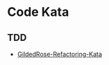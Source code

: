 # Code Kata 

## TDD 

- [GildedRose-Refactoring-Kata](https://github.com/emilybache/GildedRose-Refactoring-Kata/tree/main)

